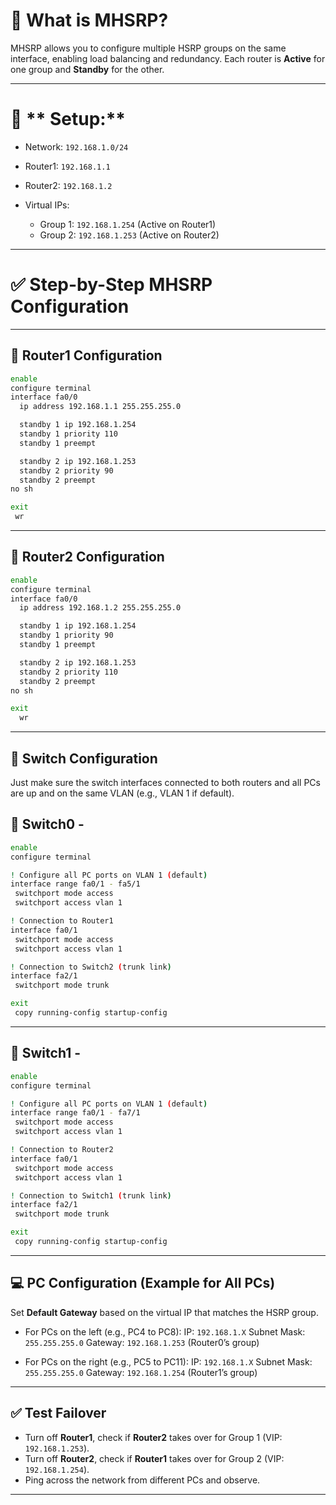 # :repeat: **What is MHSRP?**

MHSRP allows you to configure multiple HSRP groups on the same interface, enabling load balancing and redundancy. Each router is **Active** for one group and **Standby** for the other.

---

# :brain: ** Setup:**

* Network: `192.168.1.0/24`
* Router1: `192.168.1.1`
* Router2: `192.168.1.2`
* Virtual IPs:

  * Group 1: `192.168.1.254` (Active on Router1)
  * Group 2: `192.168.1.253` (Active on Router2)

---

# :white_check_mark: Step-by-Step MHSRP Configuration

---

## :wrench: **Router1 Configuration**

```bash
enable
configure terminal
interface fa0/0
  ip address 192.168.1.1 255.255.255.0

  standby 1 ip 192.168.1.254
  standby 1 priority 110
  standby 1 preempt

  standby 2 ip 192.168.1.253
  standby 2 priority 90
  standby 2 preempt
no sh

exit
 wr
```

---

## :wrench: **Router2 Configuration**

```bash
enable
configure terminal
interface fa0/0
  ip address 192.168.1.2 255.255.255.0

  standby 1 ip 192.168.1.254
  standby 1 priority 90
  standby 1 preempt

  standby 2 ip 192.168.1.253
  standby 2 priority 110
  standby 2 preempt
no sh

exit
  wr
```

---

## :wrench: **Switch Configuration**

Just make sure the switch interfaces connected to both routers and all PCs are up and on the same VLAN (e.g., VLAN 1 if default).

## :wrench: Switch0 -
```bash
enable
configure terminal

! Configure all PC ports on VLAN 1 (default)
interface range fa0/1 - fa5/1
 switchport mode access
 switchport access vlan 1

! Connection to Router1
interface fa0/1
 switchport mode access
 switchport access vlan 1

! Connection to Switch2 (trunk link)
interface fa2/1
 switchport mode trunk

exit
 copy running-config startup-config
```

---

## :wrench: Switch1 -
```bash
enable
configure terminal

! Configure all PC ports on VLAN 1 (default)
interface range fa0/1 - fa7/1
 switchport mode access
 switchport access vlan 1

! Connection to Router2
interface fa0/1
 switchport mode access
 switchport access vlan 1

! Connection to Switch1 (trunk link)
interface fa2/1
 switchport mode trunk

exit
 copy running-config startup-config
```

---

## :computer: **PC Configuration (Example for All PCs)**

Set **Default Gateway** based on the virtual IP that matches the HSRP group.

* For PCs on the left (e.g., PC4 to PC8):
  IP: `192.168.1.X`
  Subnet Mask: `255.255.255.0`
  Gateway: `192.168.1.253` (Router0’s group)

* For PCs on the right (e.g., PC5 to PC11):
  IP: `192.168.1.X`
  Subnet Mask: `255.255.255.0`
  Gateway: `192.168.1.254` (Router1’s group)

---

## :white_check_mark: **Test Failover**

* Turn off **Router1**, check if **Router2** takes over for Group 1 (VIP: `192.168.1.253`).
* Turn off **Router2**, check if **Router1** takes over for Group 2 (VIP: `192.168.1.254`).
* Ping across the network from different PCs and observe.

---